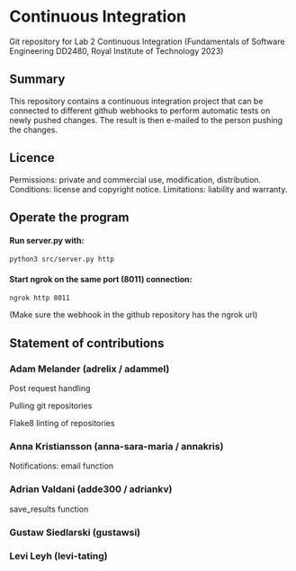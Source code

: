 # Continuous Integration 
Git repository for Lab 2 Continuous Integration (Fundamentals of Software Engineering DD2480, Royal Institute of Technology 2023) 
  
## Summary  
This repository contains a continuous integration project that can be connected to different github webhooks to perform automatic tests on newly pushed  changes. The result is then e-mailed to the person pushing the changes.   

## Licence
Permissions: private and commercial use, modification, distribution.
Conditions: license and copyright notice.
Limitations: liability and warranty.  
  
## Operate the program 
#### Run server.py with: 
```    
python3 src/server.py http
```  
#### Start ngrok on the same port (8011) connection:  
```
ngrok http 8011 
```  
(Make sure the webhook in the github repository has the ngrok url) 
  
## Statement of contributions 

### Adam Melander (adrelix / adammel) 
Post request handling  

Pulling git repositories 

Flake8 linting of repositories  
 
### Anna Kristiansson (anna-sara-maria / annakris)   
  
Notifications: email function

### Adrian Valdani (adde300 / adriankv)
save_results function

### Gustaw Siedlarski (gustawsi)

### Levi Leyh (levi-tating)

